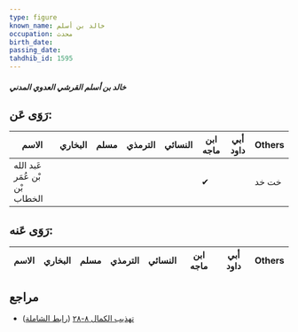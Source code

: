 ```yaml
---
type: figure
known_name: خالد بن أسلم
occupation: محدث
birth_date:
passing_date:
tahdhib_id: 1595
---
```

##### خالد بن أسلم القرشي العدوي المدني

## رَوَى عَن:
| الاسم                          | البخاري | مسلم | الترمذي | النسائي | ابن ماجه | أبي داود | Others |
| ------------------------------ | ------- | ---- | ------- | ------- | -------- | -------- | ------ |
| عَبد الله بْن عُمَر بْن الخطاب |         |      |         |         | ✔        |          | خت خد  |
## رَوَى عَنه:
| الاسم | البخاري | مسلم | الترمذي | النسائي | ابن ماجه | أبي داود | Others |
| ----- | ------- | ---- | ------- | ------- | -------- | -------- | ------ |
## مراجع
- [تهذيب الكمال ٨-٢٨](obsidian://open?vault=Tahdhib-al-Kamal&file=Figures/١٥٩٥-خالد%20بن%20أسلم%20القرشي%20العدوي%20المدني) ([رابط الشاملة](https://shamela.ws/book/3722/3739))